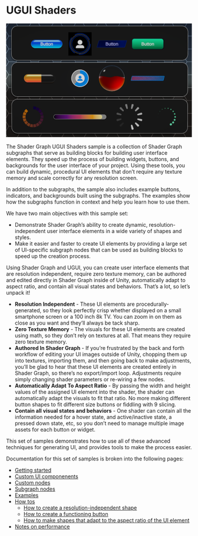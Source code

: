 # UGUI Shaders
![The Shader Graph UGUI Shaders: A collection of Shader Graph subgraphs that serve as building blocks for building user interface elements.](images/UIToolsSample.png) 

The Shader Graph UGUI Shaders sample is a collection of Shader Graph subgraphs that serve as building blocks for building user interface elements. They speed up the process of building widgets, buttons, and backgrounds for the user interface of your project.  Using these tools, you can build dynamic, procedural UI elements that don’t require any texture memory and scale correctly for any resolution screen.

In addition to the subgraphs, the sample also includes example buttons, indicators, and backgrounds built using the subgraphs.  The examples show how the subgraphs function in context and help you learn how to use them.

We have two main objectives with this sample set:


 - Demonstrate Shader Graph’s ability to create dynamic, resolution-independent user interface elements in a wide variety of shapes and styles.
 - Make it easier and faster to create UI elements by providing a large set of UI-specific subgraph nodes that can be used as building blocks to speed up the creation process.

 Using Shader Graph and UGUI, you can create user interface elements that are resolution independent, require zero texture memory, can be authored and edited directly in Shader Graph inside of Unity, automatically adapt to aspect ratio, and contain all visual states and behaviors.  That’s a lot, so let’s unpack it!

 - **Resolution Independent** - These UI elements are procedurally-generated, so they look perfectly crisp whether displayed on a small smartphone screen or a 100 inch 8k TV. You can zoom in on them as close as you want and they’ll always be tack sharp.
 - **Zero Texture Memory** - The visuals for these UI elements are created using math, so they don’t rely on textures at all. That means they require zero texture memory.
 - **Authored In Shader Graph** - If you’re frustrated by the back and forth workflow of editing your UI images outside of Unity, chopping them up into textures, importing them, and then going back to make adjustments, you’ll be glad to hear that these UI elements are created entirely in Shader Graph, so there’s no export/import loop. Adjustments require simply changing shader parameters or re-wiring a few nodes.
 - **Automatically Adapt To Aspect Ratio** - By passing the width and height values of the assigned UI element into the shader, the shader can automatically adapt the visuals to fit that ratio. No more making different button shapes to fit different size buttons or fiddling with 9 slicing.
 - **Contain all visual states and behaviors** - One shader can contain all the information needed for a hover state, and active/inactive state, a pressed down state, etc, so you don’t need to manage multiple image assets for each button or widget.

 This set of samples demonstrates how to use all of these advanced techniques for generating UI, and provides tools to make the process easier.

 Documentation for this set of samples is broken into the following pages:

* [Getting started](Shader-Graph-Sample-UGUI-Shaders-Getting-Started.md)
* [Custom UI componenents](Shader-Graph-Sample-UGUI-Shaders-Custom-UI-components.md)
* [Custom nodes](Shader-Graph-Sample-UGUI-Shaders-Custom-nodes.md)
* [Subgraph nodes](Shader-Graph-Sample-UGUI-Shaders-Subgraph-nodes.md)
* [Examples](Shader-Graph-Sample-UGUI-Shaders-Examples.md)
* [How tos](Shader-Graph-Sample-UGUI-Shaders-How-tos.md)
    * [How to create a resolution-independent shape](Shader-Graph-Sample-UGUI-Shaders-How-tos-Res-indepenent.md)
    * [How to create a functioning button](Shader-Graph-Sample-UGUI-Shaders-How-tos-Button.md)
    * [How to make shapes that adapt to the aspect ratio of the UI element](Shader-Graph-Sample-UGUI-Shaders-How-tos-aspect-ratio.md)
* [Notes on performance](Shader-Graph-Sample-UGUI-Shaders-Notes-on-performance.md)
